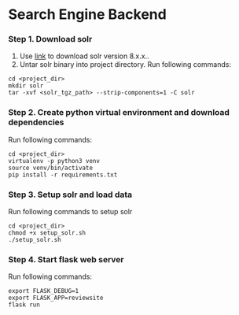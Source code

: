 # Search Engine Backend

### Step 1. Download solr
1. Use [link](https://solr.apache.org/downloads.html) to download solr version 8.x.x..
2. Untar solr binary into project directory. Run following commands:
```
cd <project_dir>
mkdir solr
tar -xvf <solr_tgz_path> --strip-components=1 -C solr
```

### Step 2. Create python virtual environment and download dependencies
Run following commands:
```
cd <project_dir>
virtualenv -p python3 venv
source venv/bin/activate
pip install -r requirements.txt
```

### Step 3. Setup solr and load data
Run following commands to setup solr
```
cd <project_dir>
chmod +x setup_solr.sh
./setup_solr.sh
```

### Step 4. Start flask web server
Run following commands:
```
export FLASK_DEBUG=1
export FLASK_APP=reviewsite
flask run
```
